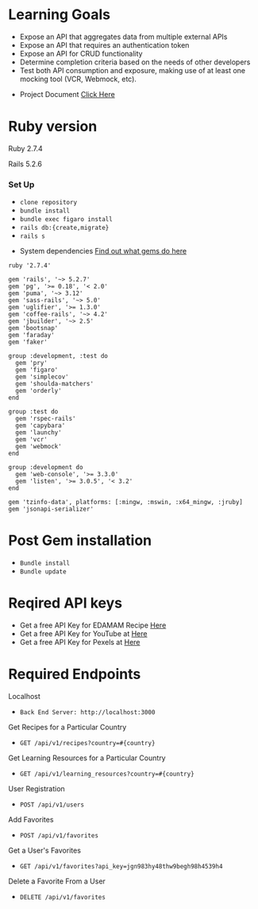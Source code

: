 
# Learning Goals
- Expose an API that aggregates data from multiple external APIs
- Expose an API that requires an authentication token
- Expose an API for CRUD functionality
- Determine completion criteria based on the needs of other developers
- Test both API consumption and exposure, making use of at least one mocking tool (VCR, Webmock, etc).
* Project Document [Click Here](https://backend.turing.edu/module3/projects/lunch_and_learn/')
# Ruby version

Ruby 2.7.4

Rails 5.2.6

### Set Up
- `clone repository`
- `bundle install`
- `bundle exec figaro install`
- `rails db:{create,migrate}`
- `rails s`

* System dependencies [Find out what gems do here](https://rubygems.org)


```
ruby '2.7.4'

gem 'rails', '~> 5.2.7'
gem 'pg', '>= 0.18', '< 2.0'
gem 'puma', '~> 3.12'
gem 'sass-rails', '~> 5.0'
gem 'uglifier', '>= 1.3.0'
gem 'coffee-rails', '~> 4.2'
gem 'jbuilder', '~> 2.5'
gem 'bootsnap'
gem 'faraday'
gem 'faker'

group :development, :test do
  gem 'pry'
  gem 'figaro'
  gem 'simplecov'
  gem 'shoulda-matchers'
  gem 'orderly'
end

group :test do
  gem 'rspec-rails'
  gem 'capybara'
  gem 'launchy'
  gem 'vcr'
  gem 'webmock'
end

group :development do
  gem 'web-console', '>= 3.3.0'
  gem 'listen', '>= 3.0.5', '< 3.2'
end

gem 'tzinfo-data', platforms: [:mingw, :mswin, :x64_mingw, :jruby]
gem 'jsonapi-serializer'
```


# Post Gem installation 
- `Bundle install`
- `Bundle update`

# Reqired API keys 

- Get a free API Key for EDAMAM Recipe [Here](https://developer.edamam.com/edamam-recipe-api)
- Get a free API Key for YouTube at [Here](https://developers.google.com/youtube/v3/getting-started)
- Get a free API Key for Pexels at [Here](https://www.pexels.com/api/)

# Required Endpoints 
Localhost
- `Back End Server: http://localhost:3000`

Get Recipes for a Particular Country
- `GET /api/v1/recipes?country=#{country}`

Get Learning Resources for a Particular Country
- `GET /api/v1/learning_resources?country=#{country}`

User Registration
- `POST /api/v1/users`

Add Favorites
- `POST /api/v1/favorites`

Get a User's Favorites
- `GET /api/v1/favorites?api_key=jgn983hy48thw9begh98h4539h4`

Delete a Favorite From a User
- `DELETE /api/v1/favorites`


